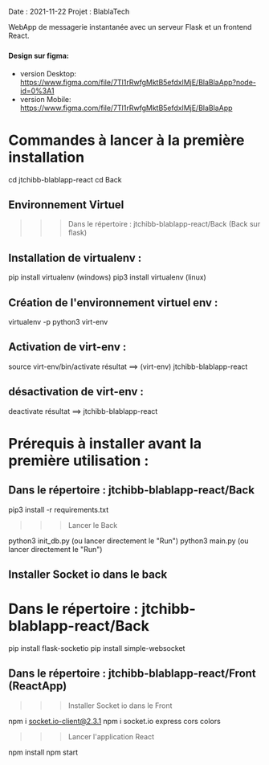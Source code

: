 ######
Date : 2021-11-22
Projet : BlablaTech

WebApp de messagerie instantanée avec un serveur Flask et un frontend React.  
#####
#### Design sur figma:
  - version Desktop: https://www.figma.com/file/7Tl1rRwfgMktB5efdxlMjE/BlaBlaApp?node-id=0%3A1
  - version Mobile:  https://www.figma.com/file/7Tl1rRwfgMktB5efdxlMjE/BlaBlaApp


# Commandes à lancer à la première installation

cd jtchibb-blablapp-react
cd Back

## Environnement Virtuel
>>> Dans le répertoire : jtchibb-blablapp-react/Back (Back sur flask)

## Installation de virtualenv :
pip install virtualenv (windows)
pip3 install virtualenv (linux)
## Création de l'environnement virtuel env :
virtualenv -p python3 virt-env
## Activation de virt-env :
source virt-env/bin/activate
résultat ==> (virt-env) jtchibb-blablapp-react

## désactivation de virt-env :
deactivate
résultat ==> jtchibb-blablapp-react

# Prérequis à installer avant la première utilisation :

## Dans le répertoire : jtchibb-blablapp-react/Back

pip3 install -r requirements.txt

>>> Lancer le Back

python3 init_db.py (ou lancer directement le "Run")
python3 main.py (ou lancer directement le "Run")

## Installer Socket io dans le back
# Dans le répertoire : jtchibb-blablapp-react/Back

pip install flask-socketio
pip install simple-websocket

## Dans le répertoire : jtchibb-blablapp-react/Front (ReactApp)

>>> Installer Socket io dans le Front

npm i socket.io-client@2.3.1
npm i socket.io express cors colors

>>> Lancer l'application React 

npm install
npm start 
